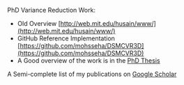 PhD Variance Reduction Work: 

- Old Overview <u>[http://web.mit.edu/husain/www/](http://web.mit.edu/husain/www/)</u>
- GitHub Reference Implementation <u>[https://github.com/mohsseha/DSMCVR3D](https://github.com/mohsseha/DSMCVR3D)</u>
- A Good overview of the work is in the <u>[PhD Thesis](http://web.mit.edu/husain/www/Thesis.pdf)</u>

A Semi-complete list of my publications on [Google Scholar](https://scholar.google.com/citations?user=CugFCugAAAAJ&hl=en)
